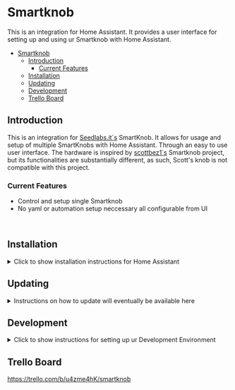 # Smartknob

This is an integration for Home Assistant. It provides a user interface for setting up and using ur Smartknob with Home Assistant.

- [Smartknob](#smartknob)
  - [Introduction](#introduction)
    - [Current Features](#current-features)
  - [Installation](#installation)
  - [Updating](#updating)
  - [Development](#development)
  - [Trello Board](#trello-board)

## Introduction
This is an integration for <a href="https://www.seedlabs.it">Seedlabs.it´s</a> SmartKnob.
It allows for usage and setup of multiple SmartKnobs with Home Assistant. Through an easy to use user interface.
The hardware is inspired by <a href="https://github.com/scottbez1/smartknob">scottbez1´s</a> Smartknob project, but its functionalities are substantially different, as such, Scott's knob is not compatible with this project.


### Current Features
* Control and setup single Smartknob
* No yaml or automation setup neccessary all configurable from UI

<br/>

## Installation
<details>
<summary>Click to show installation instructions for Home Assistant</summary>

<br>

Easiest install is via [HACS](https://hacs.xyz/):

[![Open your Home Assistant instance and open a repository inside the Home Assistant Community Store.](https://my.home-assistant.io/badges/hacs_repository.svg)](https://my.home-assistant.io/redirect/hacs_repository/?owner=SeedLabs-it&repository=smartknob-home-assistant-integration&category=integration)

`HACS -> Integrations -> Three dots in the top right corner -> Custom repositories -> Add: `

Notes:

- HACS does not "configure" the integration for you. You must go to `Configuration -> Integrations` and add `SmartKnob` after installing via HACS.
- The `mqtt` integration must be installed and configured in order for the `SmartKnob` integration to work. As manual configuration is required for the `mqtt` setup, this cannot happen automatically.

For manual installation for advanced users, copy `custom_components/smartknob` to
your `custom_components` folder in Home Assistant.

</details>

## Updating
<details>
<summary>Instructions on how to update will eventually be available here</summary>
</details>

## Development
<details>
<summary>Click to show instructions for setting up ur Development  Environment</summary>

If you are interestd in developing Home Assistant's SmartKnob Integration you will need three things:

1) A working version of Home Assistant Core. We will use a local dockerized version.
2) A MQTT Broker. We will use Mosquitto
3) This repo, checked out locally, and all the building tools needed to compile it.


Pre-requirements
<ol>
<li> Install <a href="https://www.docker.com/products/docker-desktop/"> Docker Desktop</a>. Alternatively you can install docker, and make sure it's linked in your shell enviroment. </li>
<li> We will be using <a href="https://code.visualstudio.com/"> Microsoft Visual Studio Code </a> as the IDE of choice.</li>
<li> Install <a href="https://classic.yarnpkg.com/en/docs/install#mac-stable">Yarn </a>. You will need it to compile the UI in this integration.
</li>
</ol>


Set-up

<ol>
<li>
  **INSTALL HOME ASSISTANT CORE**. Follow the instructions to install <a href="https://developers.home-assistant.io/docs/development_environment"> Home Assistant Core</a> This will setup a local dockerized version of Home Assistant Core. A Visual Studio projet will also be initialized based on the clone Home Assistant Core repo.
  From Visual Studio menu select Terminal -> Run Task -> Run Home Assistant Core to start your docker instance of Home Assistant.
  You should now be able to see the instance running in Docker Desktop or by running <code>doker ps</code>
</li>
<li>
  **MQTT BROKER**: We recommend <a href="https://mosquitto.org/download/">Mosquitto</a>.
  Once installed, you can start the broker, with something along those lines : <code>/usr/local/opt/mosquitto/sbin/mosquitto -c /usr/local/etc/mosquitto/mosquitto.conf</code>.
  By default, Mosquitto runs unencrypted and unauthenticated.
  You can test the installation and ensure the server is running successfully by typing on a new terminal window
<code> mosquitto_sub -t topic/state </code> to subscribe to a new topic/state, and in a third window, send a message by typing
   <code>mosquitto_pub -t topic/state -m "Hello World"</code>
</li>

<li>
  **SETUP INTEGRATION CODEBASE**. Checkout this codebase. [TODO] include here all the comments that are needed to compile the code.
</li>
<li>
  **UPDATE HOME ASSISTANT WITH THE SmartKnob INTEGRATION**.
  <ul> This repository generates a custom components, that needs to be moved to the home assistant running instance.
  To do so, you can type from command line <code> docker cp path_to/smart-knob-home-assistant-integration/custom_components docker_name_instance:/workspaces/core/config </code>, where docker name instance is the identifier that docker uses when booting a new image. This command will copy the content of the custom_components folder in this repo to the dockerized home assistant instance.</ul>
  <ul>
  Restart home assitant. From Visual Studio menu select Terminal -> Run Task -> Run Home Assistant Core to restart your instance.
  </ul>
  <ul> Login to home assistant (usually available at <code>http://localhost:8123/</code>). Go to Settings -> Devices and Services, and from the Integrations Tab, press the button 'Add Integration'. Select MQTT from the list, and when prompted use the following informations: <code>host: host.docker.internal</code> (or the ip of the machine where the MQTT broker is running) and <code>port: 1883.</code> (or the custom port used by the MQTT broker)
  </ul>
  <ul>
  From Setting -> Device and Services, select the tab Devices, and press the <code>Add Device</code> button. From the list select <code> SmartKnob </code>
  </ul>
  <ul>
    On the main menu on the right, you should see a new item called 'SmartKnob'.
  </ul>
</li>


<li>Done!</li>
<ul>
<li>You have now everything you need to start developing for this integration.</li>
</ul>
<ol>
</details>

## Trello Board
https://trello.com/b/u4zme4hK/smartknob
